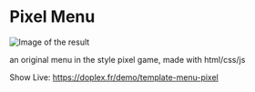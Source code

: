 # Pixel Menu

![Image of the result](https://ermos.github.io/template/pixelMenu/images/example.jpg)

an original menu in the style pixel game, made with html/css/js

Show Live: https://doplex.fr/demo/template-menu-pixel
